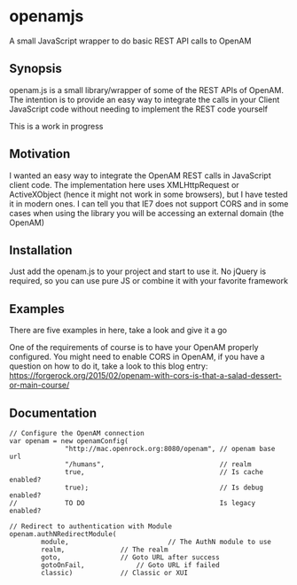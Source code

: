 # openamjs
A small JavaScript wrapper to do basic REST API calls to OpenAM

## Synopsis
openam.js is a small library/wrapper of some of the REST APIs of OpenAM.
The intention is to provide an easy way to integrate the calls in your Client JavaScript code without needing to implement the REST code yourself

This is a work in progress

## Motivation
I wanted an easy way to integrate the OpenAM REST calls in JavaScript client code.
The implementation here uses XMLHttpRequest or ActiveXObject (hence it might not work in some browsers), but I have tested it in modern ones.
I can tell you that IE7 does not support CORS and in some cases when using the library you will be accessing an external domain (the OpenAM)


## Installation
Just add the openam.js to your project and start to use it. No jQuery is required, so you can use pure JS or combine it with your favorite framework

## Examples
There are five examples in here, take a look and give it a go

One of the requirements of course is to have your OpenAM properly configured. 
You might need to enable CORS in OpenAM, if you have a question on how to do it, take a look to this blog entry: 
https://forgerock.org/2015/02/openam-with-cors-is-that-a-salad-dessert-or-main-course/

## Documentation
```
// Configure the OpenAM connection
var openam = new openamConfig(
              "http://mac.openrock.org:8080/openam", // openam base url
              "/humans",                             // realm
              true,                                  // Is cache enabled?
              true);                                 // Is debug enabled?
//            TO DO                                  Is legacy enabled?
```
```
// Redirect to authentication with Module
openam.authNRedirectModule(
        module,                         // The AuthN module to use
        realm,				// The realm 
        goto, 				// Goto URL after success
        gotoOnFail, 			// Goto URL if failed
        classic) 			// Classic or XUI
```
